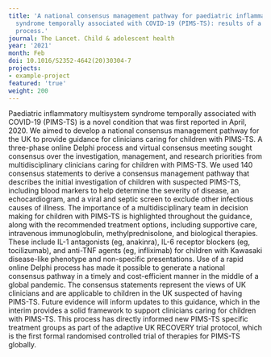 ```yaml
---
title: 'A national consensus management pathway for paediatric inflammatory multisystem
  syndrome temporally associated with COVID-19 (PIMS-TS): results of a national Delphi
  process.'
journal: The Lancet. Child & adolescent health
year: '2021'
month: Feb
doi: 10.1016/S2352-4642(20)30304-7
projects:
- example-project
featured: 'true'
weight: 200
---
```


Paediatric inflammatory multisystem syndrome temporally associated with COVID-19 (PIMS-TS) is a novel condition that was first reported in April, 2020. We aimed to develop a national consensus management pathway for the UK to provide guidance for clinicians caring for children with PIMS-TS. A three-phase online Delphi process and virtual consensus meeting sought consensus over the investigation, management, and research priorities from multidisciplinary clinicians caring for children with PIMS-TS. We used 140 consensus statements to derive a consensus management pathway that describes the initial investigation of children with suspected PIMS-TS, including blood markers to help determine the severity of disease, an echocardiogram, and a viral and septic screen to exclude other infectious causes of illness. The importance of a multidisciplinary team in decision making for children with PIMS-TS is highlighted throughout the guidance, along with the recommended treatment options, including supportive care, intravenous immunoglobulin, methylprednisolone, and biological therapies. These include IL-1 antagonists (eg, anakinra), IL-6 receptor blockers (eg, tocilizumab), and anti-TNF agents (eg, infliximab) for children with Kawasaki disease-like phenotype and non-specific presentations. Use of a rapid online Delphi process has made it possible to generate a national consensus pathway in a timely and cost-efficient manner in the middle of a global pandemic. The consensus statements represent the views of UK clinicians and are applicable to children in the UK suspected of having PIMS-TS. Future evidence will inform updates to this guidance, which in the interim provides a solid framework to support clinicians caring for children with PIMS-TS. This process has directly informed new PIMS-TS specific treatment groups as part of the adaptive UK RECOVERY trial protocol, which is the first formal randomised controlled trial of therapies for PIMS-TS globally.